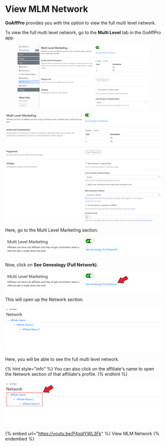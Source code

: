 # View MLM Network

**GoAffPro** provides you with the option to view the full multi level network.

To view the full multi level network, go to the **Multi Level** tab in the GoAffPro app.

<figure><img src="../../.gitbook/assets/image (3585).png" alt=""><figcaption></figcaption></figure>

![Multi Level](<../../.gitbook/assets/image (2902).png>)

Here, go to the Multi Level Marketing section.

![Multi Level Marketing](<../../.gitbook/assets/image (1627).png>)

Now, click on **See Geneology (Full Network)**.

![Click on See Geneology (Full Network)](<../../.gitbook/assets/Screenshot 2021-05-12 072815.png>)

This will open up the Network section.

![](<../../.gitbook/assets/image (1762).png>)

Here, you will be able to see the full multi level network.&#x20;

{% hint style="info" %}
You can also click on the affiliate's name to open the Network section of that affiliate's profile.
{% endhint %}

![](<../../.gitbook/assets/Screenshot 2021-05-12 072920.png>)

{% embed url="https://youtu.be/P4xqIYWL3Fk" %}
View MLM Network
{% endembed %}

